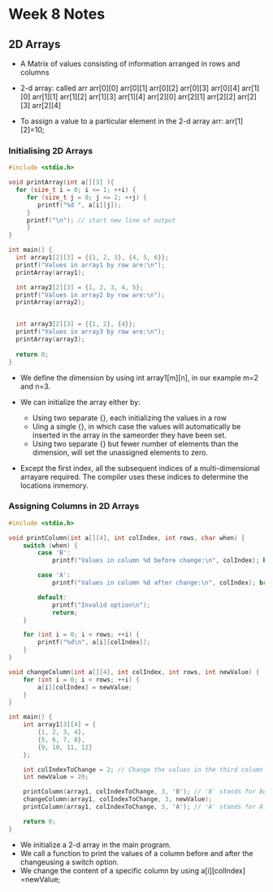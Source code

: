 # Week 8 Notes

## 2D Arrays

- A Matrix of values consisting of information arranged in rows and columns
  
- 2-d array: called arr
  arr[0][0] arr[0][1] arr[0][2] arr[0][3] arr[0][4]
  arr[1][0] arr[1][1] arr[1][2] arr[1][3] arr[1][4]
  arr[2][0] arr[2][1] arr[2][2] arr[2][3] arr[2][4]
  
- To assign a value to a particular element in the 2-d array arr:
  arr[1][2]=10;

### Initialising 2D Arrays

```c++
#include <stdio.h>

void printArray(int a[][3] ){
  for (size_t i = 0; i <= 1; ++i) {
     for (size_t j = 0; j <= 2; ++j) {
        printf("%d ", a[i][j]);
     }
     printf("\n"); // start new line of output 
     }
}

int main() {
  int array1[2][3] = {{1, 2, 3}, {4, 5, 6}};
  printf("Values in array1 by row are:\n");
  printArray(array1);

  int array2[2][3] = {1, 2, 3, 4, 5};
  printf("Values in array2 by row are:\n");
  printArray(array2);


  int array3[2][3] = {{1, 2}, {4}};
  printf("Values in array3 by row are:\n");
  printArray(array3);
  
  return 0;
}
```

- We define the dimension by using int array1[m][n], in our example m=2 and n=3.
  
- We can initialize the array either by:
  - Using two separate {}, each initializing the values in a row
  - Uing a single {}, in which case the values will automatically be inserted in the array in the sameorder they have been set.
  - Using two separate {} but fewer number of elements than the dimension, will set the unassigned elements to zero.

- Except the first index, all the subsequent indices of a multi-dimensional arrayare required. The compiler uses these indices to determine the locations inmemory.

### Assigning Columns in 2D Arrays

```c++
#include <stdio.h>

void printColumn(int a[][4], int colIndex, int rows, char when) {
    switch (when) {
        case 'B':
            printf("Values in column %d before change:\n", colIndex); break;

        case 'A':
            printf("Values in column %d after change:\n", colIndex); break;

        default: 
            printf("Invalid option\n");
            return;
    }

    for (int i = 0; i < rows; ++i) {
        printf("%d\n", a[i][colIndex]);
    }
}

void changeColumn(int a[][4], int colIndex, int rows, int newValue) {
    for (int i = 0; i < rows; ++i) {
        a[i][colIndex] = newValue;
    }
}

int main() {
    int array1[3][4] = {
        {1, 2, 3, 4},
        {5, 6, 7, 8},
        {9, 10, 11, 12}
    };

    int colIndexToChange = 2; // Change the values in the third column (column at index 2)
    int newValue = 20;

    printColumn(array1, colIndexToChange, 3, 'B'); // 'B' stands for Before
    changeColumn(array1, colIndexToChange, 3, newValue);
    printColumn(array1, colIndexToChange, 3, 'A'); // 'A' stands for After

    return 0;
}
```

- We initialize a 2-d array in the main program.
- We call a function to print the values of a column before and after the changeusing a switch option.
- We change the content of a specific column by using a[i][colIndex] =newValue;

